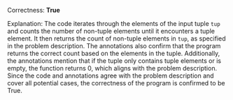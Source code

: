 Correctness: **True**

Explanation: The code iterates through the elements of the input tuple `tup` and counts the number of non-tuple elements until it encounters a tuple element. It then returns the count of non-tuple elements in `tup`, as specified in the problem description. The annotations also confirm that the program returns the correct count based on the elements in the tuple. Additionally, the annotations mention that if the tuple only contains tuple elements or is empty, the function returns 0, which aligns with the problem description. Since the code and annotations agree with the problem description and cover all potential cases, the correctness of the program is confirmed to be True.